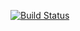 
[![Build Status](https://travis-ci.org/zverkovboris/lab-04.svg?branch=master)](https://travis-ci.org/zverkovboris/lab-04)
